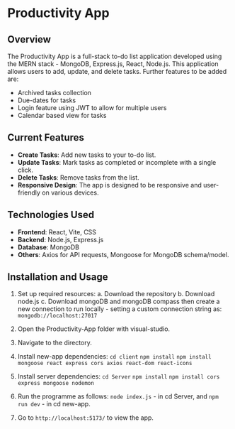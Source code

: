 # Productivity App

## Overview
The Productivity App is a full-stack to-do list application developed using the MERN stack - MongoDB, Express.js, React, Node.js.
This application allows users to add, update, and delete tasks. Further features to be added are:
- Archived tasks collection
- Due-dates for tasks
- Login feature using JWT to allow for multiple users
- Calendar based view for tasks

## Current Features
- **Create Tasks**: Add new tasks to your to-do list.
- **Update Tasks**: Mark tasks as completed or incomplete with a single click.
- **Delete Tasks**: Remove tasks from the list.
- **Responsive Design**: The app is designed to be responsive and user-friendly on various devices.

## Technologies Used
- **Frontend**: React, Vite, CSS
- **Backend**: Node.js, Express.js
- **Database**: MongoDB
- **Others**: Axios for API requests, Mongoose for MongoDB schema/model.

## Installation and Usage
1. Set up required resources:
   a. Download the repository
   b. Download node.js
   c. Download mongoDB and mongoDB compass then create a new connection to run locally - setting a custom connection string as: `mongodb://localhost:27017`

2. Open the Productivity-App folder with visual-studio.

3. Navigate to the directory.

4. Install new-app dependencies:
  `cd client` 
  `npm install` 
  `npm install mongoose react express cors axios react-dom react-icons`  

5. Install server dependencies:
  `cd Server`
  `npm install`
  `npm install cors express mongoose nodemon`

6. Run the programme as follows:
  `node index.js` - in cd Server, and `npm run dev` - in cd new-app.

7. Go to `http://localhost:5173/` to view the app.
